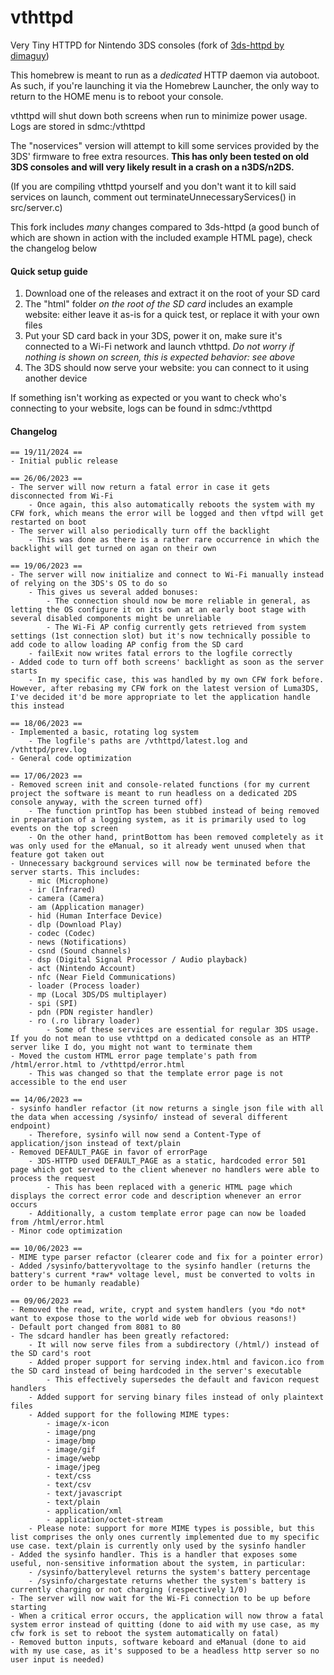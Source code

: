 # vthttpd
Very Tiny HTTPD for Nintendo 3DS consoles (fork of [3ds-httpd by dimaguy](https://github.com/dimaguy/3ds-httpd))

This homebrew is meant to run as a *dedicated* HTTP daemon via autoboot. As such, if you're launching it via the Homebrew Launcher, the only way to return to the HOME menu is to reboot your console.

vthttpd will shut down both screens when run to minimize power usage. Logs are stored in sdmc:/vthttpd

The "noservices" version will attempt to kill some services provided by the 3DS' firmware to free extra resources. **This has only been tested on old 3DS consoles and will very likely result in a crash on a n3DS/n2DS.**

(If you are compiling vthttpd yourself and you don't want it to kill said services on launch, comment out terminateUnnecessaryServices() in src/server.c)

This fork includes *many* changes compared to 3ds-httpd (a good bunch of which are shown in action with the included example HTML page), check the changelog below

#### Quick setup guide

1) Download one of the releases and extract it on the root of your SD card
2) The "html" folder *on the root of the SD card* includes an example website: either leave it as-is for a quick test, or replace it with your own files
3) Put your SD card back in your 3DS, power it on, make sure it's connected to a Wi-Fi network and launch vthttpd. *Do not worry if nothing is shown on screen, this is expected behavior: see above*
4) The 3DS should now serve your website: you can connect to it using another device

If something isn't working as expected or you want to check who's connecting to your website, logs can be found in sdmc:/vthttpd

#### Changelog
```
== 19/11/2024 ==
- Initial public release

== 26/06/2023 ==
- The server will now return a fatal error in case it gets disconnected from Wi-Fi
	- Once again, this also automatically reboots the system with my CFW fork, which means the error will be logged and then vftpd will get restarted on boot
- The server will also periodically turn off the backlight
	- This was done as there is a rather rare occurrence in which the backlight will get turned on agan on their own

== 19/06/2023 ==
- The server will now initialize and connect to Wi-Fi manually instead of relying on the 3DS's OS to do so
	- This gives us several added bonuses:
		- The connection should now be more reliable in general, as letting the OS configure it on its own at an early boot stage with several disabled components might be unreliable
		- The Wi-Fi AP config currently gets retrieved from system settings (1st connection slot) but it's now technically possible to add code to allow loading AP config from the SD card
	- failExit now writes fatal errors to the logfile correctly
- Added code to turn off both screens' backlight as soon as the server starts
	- In my specific case, this was handled by my own CFW fork before. However, after rebasing my CFW fork on the latest version of Luma3DS, I've decided it'd be more appropriate to let the application handle this instead

== 18/06/2023 ==
- Implemented a basic, rotating log system
	- The logfile's paths are /vthttpd/latest.log and /vthttpd/prev.log
- General code optimization

== 17/06/2023 ==
- Removed screen init and console-related functions (for my current project the software is meant to run headless on a dedicated 2DS console anyway, with the screen turned off)
	- The function printTop has been stubbed instead of being removed in preparation of a logging system, as it is primarily used to log events on the top screen
	- On the other hand, printBottom has been removed completely as it was only used for the eManual, so it already went unused when that feature got taken out
- Unnecessary background services will now be terminated before the server starts. This includes:
	- mic (Microphone)
	- ir (Infrared)
	- camera (Camera)
	- am (Application manager)
	- hid (Human Interface Device)
	- dlp (Download Play)
	- codec (Codec)
	- news (Notifications)
	- csnd (Sound channels)
	- dsp (Digital Signal Processor / Audio playback)
	- act (Nintendo Account)
	- nfc (Near Field Communications)
	- loader (Process loader)
	- mp (Local 3DS/DS multiplayer)
	- spi (SPI)
	- pdn (PDN register handler)
	- ro (.ro library loader)
		- Some of these services are essential for regular 3DS usage. If you do not mean to use vthttpd on a dedicated console as an HTTP server like I do, you might not want to terminate them
- Moved the custom HTML error page template's path from /html/error.html to /vthttpd/error.html
	- This was changed so that the template error page is not accessible to the end user

== 14/06/2023 ==
- sysinfo handler refactor (it now returns a single json file with all the data when accessing /sysinfo/ instead of several different endpoint)
	- Therefore, sysinfo will now send a Content-Type of application/json instead of text/plain
- Removed DEFAULT_PAGE in favor of errorPage
	- 3DS-HTTPD used DEFAULT_PAGE as a static, hardcoded error 501 page which got served to the client whenever no handlers were able to process the request
		- This has been replaced with a generic HTML page which displays the correct error code and description whenever an error occurs
	- Additionally, a custom template error page can now be loaded from /html/error.html
- Minor code optimization

== 10/06/2023 ==
- MIME type parser refactor (clearer code and fix for a pointer error)
- Added /sysinfo/batteryvoltage to the sysinfo handler (returns the battery's current *raw* voltage level, must be converted to volts in order to be humanly readable)

== 09/06/2023 ==
- Removed the read, write, crypt and system handlers (you *do not* want to expose those to the world wide web for obvious reasons!)
- Default port changed from 8081 to 80
- The sdcard handler has been greatly refactored:
	- It will now serve files from a subdirectory (/html/) instead of the SD card's root
	- Added proper support for serving index.html and favicon.ico from the SD card instead of being hardcoded in the server's executable
		- This effectively supersedes the default and favicon request handlers
	- Added support for serving binary files instead of only plaintext files
	- Added support for the following MIME types:
		- image/x-icon
		- image/png
		- image/bmp
		- image/gif
		- image/webp
		- image/jpeg
		- text/css
		- text/csv
		- text/javascript
		- text/plain
		- application/xml
		- application/octet-stream
	- Please note: support for more MIME types is possible, but this list comprises the only ones currently implemented due to my specific use case. text/plain is currently only used by the sysinfo handler
- Added the sysinfo handler. This is a handler that exposes some useful, non-sensitive information about the system, in particular:
	- /sysinfo/batterylevel returns the system's battery percentage
	- /sysinfo/chargestate returns whether the system's battery is currently charging or not charging (respectively 1/0)
- The server will now wait for the Wi-Fi connection to be up before starting
- When a critical error occurs, the application will now throw a fatal system error instead of quitting (done to aid with my use case, as my cfw fork is set to reboot the system automatically on fatal)
- Removed button inputs, software keboard and eManual (done to aid with my use case, as it's supposed to be a headless http server so no user input is needed)
```

